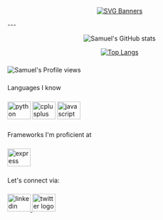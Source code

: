 <div align='center'>

[![SVG Banners](https://svg-banners.vercel.app/api?type=typeWriter&text1=Hi%20👋%20I'm%20Samuel%20Barnes.%20Welcome%20to%20my%20page.&width=1000&height=150)](https://github.com/Akshay090/svg-banners)
</div>
---
<div align="center">

![Samuel's GitHub stats](https://github-readme-stats.vercel.app/api?username=blackadderIII&theme=dark&show_icons=true&count_private=true)

[![Top Langs](https://github-readme-stats.vercel.app/api/top-langs/?username=blackadderIII&layout=compact&theme=dark&count_private=true&show_icons=true)](https://github.com/anuraghazra/github-readme-stats)

</div>

###

<p> <img src="https://komarev.com/ghpvc/?username=blackadderIII&label=Profile%20views&color=0e75b6&style=flat" alt="Samuel's Profile views" /> </p>

###


<p align="left">Languages I know</p>

###

<div align="left">
  <img src="https://cdn.jsdelivr.net/gh/devicons/devicon/icons/python/python-original.svg" height="40" width="52" alt="python logo"  />
  <!-- <img src="https://cdn.jsdelivr.net/gh/devicons/devicon/icons/dart/dart-original.svg" height="40" width="52" alt="dart logo"  /> -->
  <img src="https://cdn.jsdelivr.net/gh/devicons/devicon/icons/cplusplus/cplusplus-original.svg" height="40" width="52" alt="cplusplus logo"  />
  <img src="https://cdn.jsdelivr.net/gh/devicons/devicon/icons/javascript/javascript-original.svg" height="40" width="52" alt="javascript logo"  />
</div>

###

<p align="left">Frameworks I'm proficient at</p>

###

<div align="left">
  <img src="https://cdn.jsdelivr.net/gh/devicons/devicon/tree/v2.16.0/icons/express/express-original.svg" height="40" width="52" alt="express logo"  />
</div>

###

<p align="left">Let's connect via:</p>

###


<div align="left">
  <a href="https://www.linkedin.com/in/barnes-ko/" target="_blank">
    <img src="https://raw.githubusercontent.com/maurodesouza/profile-readme-generator/master/src/assets/icons/social/linkedin/default.svg" width="52" height="40" alt="linkedin logo"  />
  </a>
  <a href="https://twitter.com/barneslive_" target="_blank">
    <img src="https://raw.githubusercontent.com/maurodesouza/profile-readme-generator/master/src/assets/icons/social/twitter/default.svg" width="52" height="40" alt="twitter logo"  />
  </a>
</div>

###